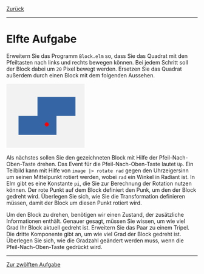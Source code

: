 [Zurück](ComplexState.md)

---

# Elfte Aufgabe

Erweitern Sie das Programm `Block.elm` so, dass Sie das Quadrat mit den Pfeiltasten nach links und rechts bewegen können.
Bei jedem Schritt soll der Block dabei um `20` Pixel bewegt werden.
Ersetzen Sie das Quadrat außerdem durch einen Block mit dem folgenden Aussehen.

![Block](../images/block.png)

Als nächstes sollen Sie den gezeichneten Block mit Hilfe der Pfeil-Nach-Oben-Taste drehen.
Das Event für die Pfeil-Nach-Oben-Taste lautet `Up`.
Ein Teilbild kann mit Hilfe von `image |> rotate rad` gegen den Uhrzeigersinn um seinen Mittelpunkt rotiert werden, wobei `rad` ein Winkel in Radiant ist.
In Elm gibt es eine Konstante `pi`, die Sie zur Berechnung der Rotation nutzen können.
Der rote Punkt auf dem Block definiert den Punk, um den der Block gedreht wird.
Überlegen Sie sich, wie Sie die Transformation definieren müssen, damit der Block um diesen Punkt rotiert wird.

Um den Block zu drehen, benötigen wir einen Zustand, der zusätzliche Informationen enthält.
Genauer gesagt, müssen Sie wissen, um wie viel Grad Ihr Block aktuell gedreht ist.
Erweitern Sie das Paar zu einem Tripel.
Die dritte Komponente gibt an, um wie viel Grad der Block gedreht ist.
Überlegen Sie sich, wie die Gradzahl geändert werden muss, wenn die Pfeil-Nach-Oben-Taste gedrückt wird.

---

[Zur zwölften Aufgabe](Tetris.md)
